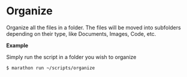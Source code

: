 # Organize

Organize all the files in a folder.
The files will be moved into subfolders depending on their type, like Documents, Images, Code, etc.

**Example**

Simply run the script in a folder you wish to organize
```
$ marathon run ~/scripts/organize
```
